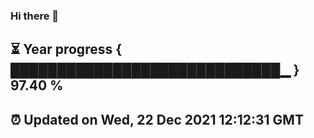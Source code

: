 ### Hi there 👋
⏳ Year progress { █████████████████████████████▁ } 97.40 %
---
⏰ Updated on Wed, 22 Dec 2021 12:12:31 GMT
---
